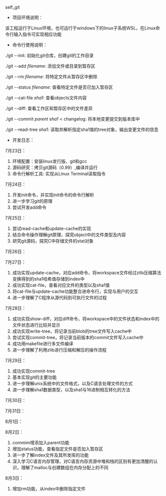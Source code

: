 self_git


* 项目环境说明：


该工程运行于Linux环境，也可运行于windows下的linux子系统WSL，在Linux命令行输入指令可实现相应功能

* 命令行使用说明：


./git --init: 初始化git仓库，创建git的工作目录

./git --add *filename*: 添加文件或目录到暂存区

./git  --rm *filename*: 将特定文件从暂存区中删除

./git  --status *filename*: 查看特定文件是否已加入暂存区

./git --cat-file *sha1*: 查看objects文件内容

./git --diff: 查看工作区和暂存区中的文件差异

./git --commit *parent sha1* < changelog: 将本地变更提交到版本库中

./git --read-tree *sha1*: 读取并解析指定sha1值的tree对象，输出变更文件的信息 

* 开发日志：
  
7月23日：
1. 环境配置：安装linux发行版、git和gcc
2. 源码研究：拷贝git源码（0.99）,编译并运行
3. 命令行解析工具: 实现从Linux Terminal读取指令

7月24日：
1. 开发init命令，并实现init命令的命令行解析
2. 进一步学习git的原理
3. 尝试开发add命令

7月25日：
1. 尝试read-cache和update-cache的实现
2. 结合命令操作理解git原理，探究object中的文件类型及内容
3. 研究git源码，探究C中存储文件的stat对象

7月26日：

7月27日：
1. 成功实现update-cache，对应add命令，将workspace文件经过zlib压缩算法变换得到的sha1哈希值存储到index中
2. 成功实现cat-file，查看对应文件的类型以及sha1值
3. 将cat-file与update-cache功能整合进命令行，实现与用户的交互
4. 进一步理解了C程序从源代码到可执行文件的过程

7月28日：
1. 成功实现show-diff，对应diff命令，将workspace中的文件状态和index中的文件状态进行比较并显示
2. 成功实现write-tree，将记录当前blob的tree文件写入cache中
3. 尝试实现commit-tree，将记录当前版本的commit文件写入cache中
4. 成功用makefile进行多文件编译
5. 进一步理解了利用zlib进行压缩和解压的操作流程

7月29日：
1. 成功实现commit-tree
2. 基本实现git的主要功能
3. 进一步理解unix系统中的文件格式，以及C语言处理文件的方式
4. 进一步理解sha1数据类型，以及sha1与16进制相互转化的方法

7月30日：

7月31日：

8月1日：

8月2日：
1. commim增添加入parent功能
2. 增加status功能，查看指定文件是否加入暂存区
3. 进一步了解index文件及其所发挥的功能
4. 深入学习C语言内存管理，对C语言内存资源中堆和栈的区别有更加清醒的认识，理解了malloc与创建数组在内存分配上的不同

8月3日：
1. 增加rm功能，从index中删除指定文件
